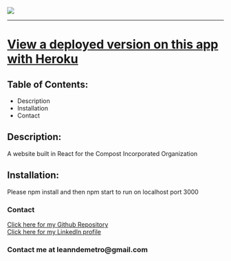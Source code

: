

<!DOCTYPE html>
<html lang= "en">
<head>
<meta charset="UTF-8" />
<meta name="viewport" content="width=device-width, initial-scale=1.0">
<img src="https://i.imgur.com/nd70Zb3.jpg">
<hr>
</head>
<body>

<a href="https://compost-incorp.herokuapp.com/"><h1>View a deployed version on this app with Heroku</h1></a>
<h2>Table of Contents:</h2>
    
<ul>
<li>Description</li>
<li>Installation</li>
<li>Contact</li>
</ul>   

<h2>Description:</h2>
<p>A website built in React for the Compost Incorporated Organization</p>

<h2>Installation:</h2>
<p>Please npm install and then npm start to run on localhost port 3000</p>

<h3>Contact</h3>
     
<a href="https://github.com/leanndemetro/growOrlando"> Click here for my Github Repository </a>
<br>
<a href="https://www.linkedin.com/in/alyssa-de-metro-59abba1b0/"> Click here for my LinkedIn profile </a>

<h3>Contact me at leanndemetro@gmail.com</h3>
</body> 
</html>